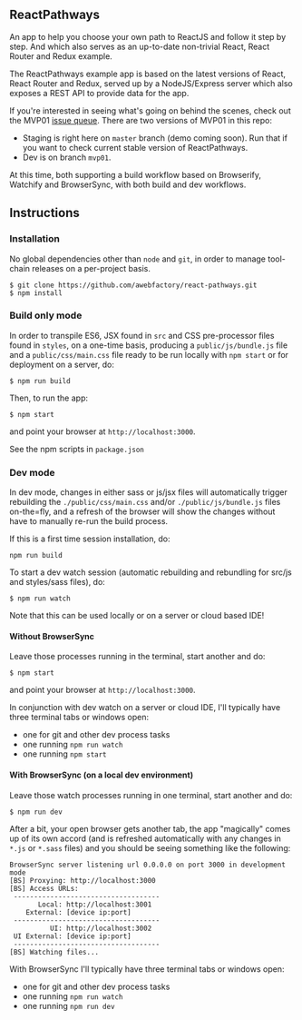 ## ReactPathways

An app to help you choose your own path to ReactJS and follow it step by step. And which also serves as an up-to-date non-trivial React, React Router and Redux example.

The ReactPathways example app is based on the latest versions of React, React Router and Redux, served up by a NodeJS/Express server which also exposes a REST API to provide data for the app.

If you're interested in seeing what's going on behind the scenes, check out the MVP01 [issue queue](https://github.com/awebfactory/react-pathways/issues). There are two versions of MVP01 in this repo:

* Staging is right here on `master` branch (demo coming soon). Run that if you want to check current stable version of ReactPathways.
* Dev is on branch `mvp01`.

At this time, both supporting a build workflow based on Browserify, Watchify and BrowserSync, with both build and dev workflows.

## Instructions

### Installation

No global dependencies other than `node` and `git`, in order to manage tool-chain releases on a per-project basis.

```
$ git clone https://github.com/awebfactory/react-pathways.git
$ npm install
```

### Build only mode

In order to transpile ES6, JSX found in `src` and CSS pre-processor files found in `styles`, on a one-time basis, producing a `public/js/bundle.js` file and a `public/css/main.css` file ready to be run locally with `npm start` or for deployment on a server, do:

```
$ npm run build
```

Then, to run the app:

```
$ npm start
```

and point your browser at `http://localhost:3000`.

See the npm scripts in `package.json`

### Dev mode

In dev mode, changes in either sass or js/jsx files will automatically trigger rebuilding the `./public/css/main.css` and/or `./public/js/bundle.js` files on-the=fly, and a refresh of the browser will show the changes without have to manually re-run the build process.

If this is a first time session installation, do: 

```
npm run build
```

To start a dev watch session (automatic rebuilding and rebundling for src/js and styles/sass files), do:

```
$ npm run watch
```

Note that this can be used locally or on a server or cloud based IDE!

#### Without BrowserSync

Leave those processes running in the terminal, start another and do:

```
$ npm start
```

and point your browser at `http://localhost:3000`.

In conjunction with dev watch on a server or cloud IDE, I'll typically have three terminal tabs or windows open:

* one for git and other dev process tasks
* one running `npm run watch`
* one running `npm start`

#### With BrowserSync (on a local dev environment)

Leave those watch processes running in one terminal, start another and do:

```
$ npm run dev
```

After a bit, your open browser gets another tab, the app "magically" comes up of its own accord (and is refreshed automatically with any changes in `*.js` or `*.sass` files) and you should be seeing something like the following:

```
BrowserSync server listening url 0.0.0.0 on port 3000 in development mode
[BS] Proxying: http://localhost:3000
[BS] Access URLs:
 ------------------------------------
       Local: http://localhost:3001
    External: [device ip:port]
 ------------------------------------
          UI: http://localhost:3002
 UI External: [device ip:port]
 ------------------------------------
[BS] Watching files...
```

With BrowserSync I'll typically have three terminal tabs or windows open:

* one for git and other dev process tasks
* one running `npm run watch`
* one running `npm run dev`
